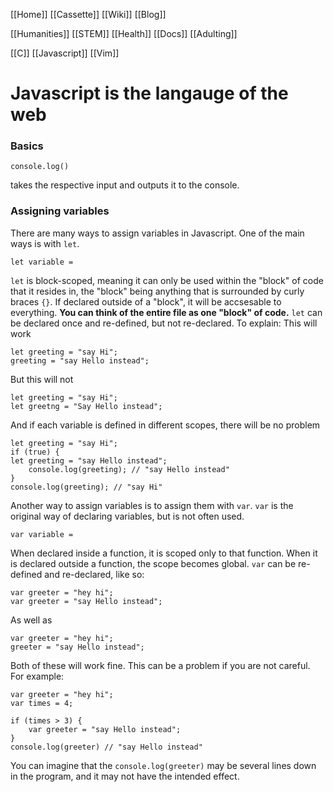 [[Home]]
[[Cassette]]
[[Wiki]]
[[Blog]]

[[Humanities]]
[[STEM]]
[[Health]]
[[Docs]]
[[Adulting]]

[[C]]
[[Javascript]]
[[Vim]]

# Javascript is the langauge of the web
### Basics
```
console.log() 
```
takes the respective input and outputs it to the console.

### Assigning variables
There are many ways to assign variables in Javascript. One of the main ways is with `let`.
```
let variable = 
```
`let` is block-scoped, meaning it can only be used within the "block" of code that it resides in, the "block" being anything that is surrounded by curly braces ```{}```. If declared outside of a "block", it will be accsesable to everything. **You can think of the entire file as one "block" of code.** 
`let` can be declared once and re-defined, but not re-declared. To explain:
This will work
```
let greeting = "say Hi";
greeting = "say Hello instead";
```
But this will not
```
let greeting = "say Hi";
let greetng = "Say Hello instead";
```
And if each variable is defined in different scopes, there will be no problem
```
let greeting = "say Hi";
if (true) {
let greeting = "say Hello instead";
    console.log(greeting); // "say Hello instead"
}    
console.log(greeting); // "say Hi"
```

Another way to assign variables is to assign them with `var`. `var` is the original way of declaring variables, but is not often used.
```
var variable =
```
When declared inside a function, it is scoped only to that function. When it is declared outside a function, the scope becomes global.
`var` can be re-defined and re-declared, like so:
```    
var greeter = "hey hi";
var greeter = "say Hello instead";
```
As well as
```
var greeter = "hey hi";
greeter = "say Hello instead";
```
Both of these will work fine. This can be a problem if you are not careful. For example:
```
var greeter = "hey hi";
var times = 4;

if (times > 3) {
	var greeter = "say Hello instead"; 
}
console.log(greeter) // "say Hello instead"
```
You can imagine that the `console.log(greeter)` may be several lines down in the program, and it may not have the intended effect.